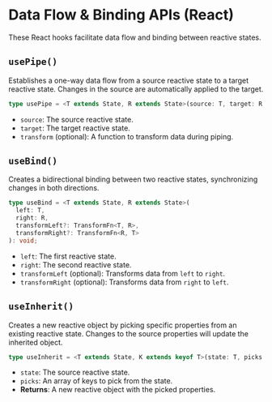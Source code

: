 # Data Flow & Binding APIs (React)

These React hooks facilitate data flow and binding between reactive states.

## `usePipe()`

Establishes a one-way data flow from a source reactive state to a target reactive state. Changes in the source are automatically applied to the target.

```typescript
type usePipe = <T extends State, R extends State>(source: T, target: R, transform?: TransformFn<T, R>): void;
```

- `source`: The source reactive state.
- `target`: The target reactive state.
- `transform` (optional): A function to transform data during piping.

## `useBind()`

Creates a bidirectional binding between two reactive states, synchronizing changes in both directions.

```typescript
type useBind = <T extends State, R extends State>(
  left: T,
  right: R,
  transformLeft?: TransformFn<T, R>,
  transformRight?: TransformFn<R, T>
): void;
```

- `left`: The first reactive state.
- `right`: The second reactive state.
- `transformLeft` (optional): Transforms data from `left` to `right`.
- `transformRight` (optional): Transforms data from `right` to `left`.

## `useInherit()`

Creates a new reactive object by picking specific properties from an existing reactive state. Changes to the source properties will update the inherited object.

```typescript
type useInherit = <T extends State, K extends keyof T>(state: T, picks: K[]): { [key in K]: T[key] };
```

- `state`: The source reactive state.
- `picks`: An array of keys to pick from the state.
- **Returns**: A new reactive object with the picked properties.
